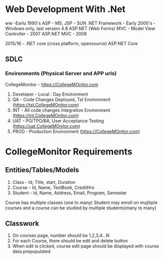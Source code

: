 # Web Development With .Net

 ww -Earlu 1990's 
 ASP - MS, JSP - SUN
 .NET Framework - Early 2000's - Windows only, last version 4.8
 ASP.NET (Web Forms)
 MVC - Model View Controller - 2007
 ASP.NET MVC - 2008


 2015/16 - .NET core (cross platform, opensource)
 ASP.NET Core

 ## SDLC
 ### Environments (Physical Server and APP urls)
 CollegeMonitor - https://CollegeMOnitor.com

 1. Developer - Local : Day Environment
 1. QA - Code Changes Deployed, Tst Environment (https://tst.CollegeMOnitor.com)
 1. INT - All code changes Integration Environment (https://int.CollegeMOnitor.com)
 1. UAT - PO/TPO/BA, User Acceptance Testing (https://uat.CollegeMOnitor.com)
 1. PROD - Production Environment (https://CollegeMOnitor.com)

 # CollegeMonitor Requirements
 
 ## Entities/Tables/Models
 1. Class - Id, Title, start, Duration
 1. Course - Id, Name, TextBook, CreditHrs
 1. Student - Id, Name, Address, Email, Program, Semester

 Course has multiple classes (one to many)
 Student may enroll on mujltiple courses and a course can be studied by multiple students(many to many)


 ## Classwork
 1. On courses page, number should be 1,2,3,4...N
 1. For each Course, there should be edit and delete button
 1. When edit is clicked, course edit page should be displayed with course data prepopulated